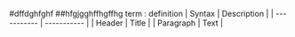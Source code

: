 #dffdghfghf
##hfgjgghffhgffhg
	term
: definition
| Syntax | Description |
| ----------- | ----------- |
| Header | Title |
| Paragraph | Text |
